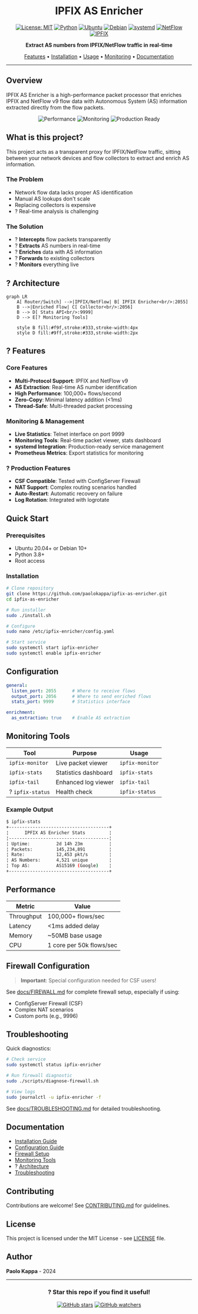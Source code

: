 <div align="center">

#  IPFIX AS Enricher

[![License: MIT](https://img.shields.io/badge/License-MIT-yellow.svg)](https://opensource.org/licenses/MIT)
[![Python](https://img.shields.io/badge/python-3.8+-blue.svg)](https://www.python.org/downloads/)
[![Ubuntu](https://img.shields.io/badge/Ubuntu-20.04+-E95420?logo=ubuntu&logoColor=white)](https://ubuntu.com/)
[![Debian](https://img.shields.io/badge/Debian-10+-A81D33?logo=debian&logoColor=white)](https://www.debian.org/)
[![systemd](https://img.shields.io/badge/systemd-enabled-green.svg)](https://systemd.io/)
[![NetFlow](https://img.shields.io/badge/NetFlow-v9-informational.svg)](https://www.cisco.com/c/en/us/products/ios-nx-os-software/ios-netflow/index.html)
[![IPFIX](https://img.shields.io/badge/IPFIX-RFC7011-informational.svg)](https://tools.ietf.org/html/rfc7011)

**Extract AS numbers from IPFIX/NetFlow traffic in real-time**

[Features](#features) • [Installation](#installation) • [Usage](#usage) • [Monitoring](#monitoring-tools) • [Documentation](#documentation)

</div>

---

##  Overview

IPFIX AS Enricher is a high-performance packet processor that enriches IPFIX and NetFlow v9 flow data with Autonomous System (AS) information extracted directly from the flow packets.

<div align="center">
<img src="https://img.shields.io/badge/_Performance-100K+_flows/sec-brightgreen?style=for-the-badge" alt="Performance"/>
<img src="https://img.shields.io/badge/_Monitoring-Real--time-blue?style=for-the-badge" alt="Monitoring"/>
<img src="https://img.shields.io/badge/_Production-Ready-green?style=for-the-badge" alt="Production Ready"/>
</div>

##  What is this project?

This project acts as a transparent proxy for IPFIX/NetFlow traffic, sitting between your network devices and flow collectors to extract and enrich AS information.

### The Problem
-  Network flow data lacks proper AS identification
-  Manual AS lookups don't scale
-  Replacing collectors is expensive
- ? Real-time analysis is challenging

### The Solution
- ? **Intercepts** flow packets transparently
- ? **Extracts** AS numbers in real-time
- ? **Enriches** data with AS information
- ? **Forwards** to existing collectors
- ? **Monitors** everything live

## ? Architecture

```mermaid
graph LR
    A[ Router/Switch] -->|IPFIX/NetFlow| B[ IPFIX Enricher<br/>:2055]
    B -->|Enriched Flow| C[ Collector<br/>:2056]
    B --> D[ Stats API<br/>:9999]
    D --> E[? Monitoring Tools]
    
    style B fill:#f9f,stroke:#333,stroke-width:4px
    style D fill:#9ff,stroke:#333,stroke-width:2px
```

## ? Features

###  Core Features
- **Multi-Protocol Support**: IPFIX and NetFlow v9
- **AS Extraction**: Real-time AS number identification  
- **High Performance**: 100,000+ flows/second
- **Zero-Copy**: Minimal latency addition (<1ms)
- **Thread-Safe**: Multi-threaded packet processing

###  Monitoring & Management
- **Live Statistics**: Telnet interface on port 9999
- **Monitoring Tools**: Real-time packet viewer, stats dashboard
- **systemd Integration**: Production-ready service management
- **Prometheus Metrics**: Export statistics for monitoring

### ? Production Features
- **CSF Compatible**: Tested with ConfigServer Firewall
- **NAT Support**: Complex routing scenarios handled
- **Auto-Restart**: Automatic recovery on failure
- **Log Rotation**: Integrated with logrotate

##  Quick Start

### Prerequisites
- Ubuntu 20.04+ or Debian 10+
- Python 3.8+
- Root access

### Installation

```bash
# Clone repository
git clone https://github.com/paolokappa/ipfix-as-enricher.git
cd ipfix-as-enricher

# Run installer
sudo ./install.sh

# Configure
sudo nano /etc/ipfix-enricher/config.yaml

# Start service
sudo systemctl start ipfix-enricher
sudo systemctl enable ipfix-enricher
```

##  Configuration

```yaml
general:
  listen_port: 2055      # Where to receive flows
  output_port: 2056      # Where to send enriched flows
  stats_port: 9999       # Statistics interface

enrichment:
  as_extraction: true    # Enable AS extraction
```

##  Monitoring Tools

| Tool | Purpose | Usage |
|------|---------|--------|
|  `ipfix-monitor` | Live packet viewer | `ipfix-monitor` |
|  `ipfix-stats` | Statistics dashboard | `ipfix-stats` |
|  `ipfix-tail` | Enhanced log viewer | `ipfix-tail` |
| ? `ipfix-status` | Health check | `ipfix-status` |

### Example Output
```bash
$ ipfix-stats
+--------------------------------------+
¦      IPFIX AS Enricher Stats         ¦
¦--------------------------------------¦
¦ Uptime:          2d 14h 23m          ¦
¦ Packets:         145,234,891         ¦
¦ Rate:            12,453 pkt/s        ¦
¦ AS Numbers:      4,521 unique        ¦
¦ Top AS:          AS15169 (Google)    ¦
+--------------------------------------+
```

##  Performance

<div align="center">

| Metric | Value |
|--------|-------|
|  Throughput | 100,000+ flows/sec |
|  Latency | <1ms added delay |
|  Memory | ~50MB base usage |
|  CPU | 1 core per 50k flows/sec |

</div>

##  Firewall Configuration

>  **Important**: Special configuration needed for CSF users!

See [docs/FIREWALL.md](docs/FIREWALL.md) for complete firewall setup, especially if using:
- ConfigServer Firewall (CSF)
- Complex NAT scenarios
- Custom ports (e.g., 9996)

##  Troubleshooting

Quick diagnostics:
```bash
# Check service
sudo systemctl status ipfix-enricher

# Run firewall diagnostic
sudo ./scripts/diagnose-firewall.sh

# View logs
sudo journalctl -u ipfix-enricher -f
```

See [docs/TROUBLESHOOTING.md](docs/TROUBLESHOOTING.md) for detailed troubleshooting.

##  Documentation

-  [Installation Guide](docs/INSTALL.md)
-  [Configuration Guide](docs/CONFIGURATION.md)
-  [Firewall Setup](docs/FIREWALL.md)
-  [Monitoring Tools](docs/MONITORING_TOOLS.md)
- ? [Architecture](docs/ARCHITECTURE.md)
-  [Troubleshooting](docs/TROUBLESHOOTING.md)

##  Contributing

Contributions are welcome! See [CONTRIBUTING.md](CONTRIBUTING.md) for guidelines.

##  License

This project is licensed under the MIT License - see [LICENSE](LICENSE) file.

##  Author

**Paolo Kappa** - 2024

---

<div align="center">

### ? Star this repo if you find it useful!

[![GitHub stars](https://img.shields.io/github/stars/paolokappa/ipfix-as-enricher.svg?style=social)](https://github.com/paolokappa/ipfix-as-enricher/stargazers)
[![GitHub watchers](https://img.shields.io/github/watchers/paolokappa/ipfix-as-enricher.svg?style=social)](https://github.com/paolokappa/ipfix-as-enricher/watchers)

</div>
